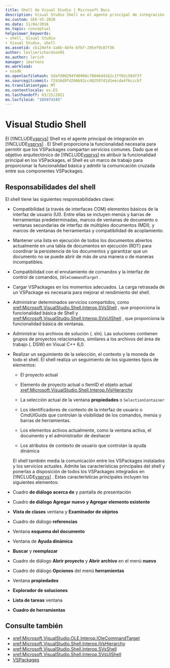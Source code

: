 ```yaml
---
title: Shell de Visual Studio | Microsoft Docs
description: Visual Studio Shell es el agente principal de integración en Visual Studio y proporciona funcionalidad básica y admite la comunicación cruzada entre los VSPackages.
ms.custom: SEO-VS-2020
ms.date: 11/04/2016
ms.topic: conceptual
helpviewer_keywords:
- shell, Visual Studio
- Visual Studio, shell
ms.assetid: cb124ef4-1a6b-4bfe-bfbf-295ef9c07f36
author: leslierichardson95
ms.author: lerich
manager: jmartens
ms.workload:
- vssdk
ms.openlocfilehash: 5dafd90294fd0968c78846d4162c1ff02c584f3f
ms.sourcegitcommit: f2916d8fd296b92cc402597d1d1eecda4f6cccbf
ms.translationtype: MT
ms.contentlocale: es-ES
ms.lasthandoff: 03/25/2021
ms.locfileid: "105074345"
---
```

# <a name="visual-studio-shell"></a>Visual Studio Shell
El [!INCLUDE[vsprvs](../../code-quality/includes/vsprvs_md.md)] Shell es el agente principal de integración en [!INCLUDE[vsprvs](../../code-quality/includes/vsprvs_md.md)] . El Shell proporciona la funcionalidad necesaria para permitir que los VSPackages compartan servicios comunes. Dado que el objetivo arquitectónico de [!INCLUDE[vsprvs](../../code-quality/includes/vsprvs_md.md)] es atribuir la funcionalidad principal en los VSPackages, el Shell es un marco de trabajo para proporcionar la funcionalidad básica y admitir la comunicación cruzada entre sus componentes VSPackages.

## <a name="shell-responsibilities"></a>Responsabilidades del shell
 El shell tiene las siguientes responsabilidades clave:

- Compatibilidad (a través de interfaces COM) elementos básicos de la interfaz de usuario (UI). Entre ellas se incluyen menús y barras de herramientas predeterminadas, marcos de ventanas de documento o ventanas secundarias de interfaz de múltiples documentos (MDI), y marcos de ventanas de herramientas y compatibilidad de acoplamiento.

- Mantener una lista en ejecución de todos los documentos abiertos actualmente en una tabla de documentos en ejecución (RDT) para coordinar la persistencia de los documentos y garantizar que un documento no se puede abrir de más de una manera o de maneras incompatibles.

- Compatibilidad con el enrutamiento de comandos y la interfaz de control de comandos, `IOleCommandTarget` .

- Cargar VSPackages en los momentos adecuados. La carga retrasada de un VSPackage es necesaria para mejorar el rendimiento del shell.

- Administrar determinados servicios compartidos, como <xref:Microsoft.VisualStudio.Shell.Interop.SVsShell> , que proporciona la funcionalidad básica de Shell y <xref:Microsoft.VisualStudio.Shell.Interop.SVsUIShell> , que proporciona la funcionalidad básica de ventanas.

- Administrar los archivos de solución (. sln). Las soluciones contienen grupos de proyectos relacionados, similares a los archivos del área de trabajo (. DSW) en Visual C++ 6,0.

- Realizar un seguimiento de la selección, el contexto y la moneda de todo el shell. El shell realiza un seguimiento de los siguientes tipos de elementos:

  - El proyecto actual

  - Elemento de proyecto actual o ItemID el objeto actual <xref:Microsoft.VisualStudio.Shell.Interop.IVsHierarchy>

  - La selección actual de la ventana **propiedades** o `SelectionContainer`

  - Los identificadores de contexto de la interfaz de usuario o CmdUIGuids que controlan la visibilidad de los comandos, menús y barras de herramientas.

  - Los elementos activos actualmente, como la ventana activa, el documento y el administrador de deshacer

  - Los atributos de contexto de usuario que controlan la ayuda dinámica

  El shell también media la comunicación entre los VSPackages instalados y los servicios actuales. Admite las características principales del shell y ponerlas a disposición de todos los VSPackages integrados en [!INCLUDE[vsprvs](../../code-quality/includes/vsprvs_md.md)] . Estas características principales incluyen los siguientes elementos:

- Cuadro **de diálogo acerca de** y pantalla de presentación

- Cuadro **de diálogo Agregar nuevo y Agregar elemento existente**

- **Vista de clases** ventana y **Examinador de objetos**

- Cuadro de diálogo **referencias**

- Ventana **esquema del documento**

- Ventana de **Ayuda dinámica**

- **Buscar** y **reemplazar**

- Cuadro de diálogo **Abrir proyecto** y **Abrir archivo** en el menú **nuevo**

- Cuadro de diálogo **Opciones** del menú **herramientas**

- Ventana **propiedades**

- **Explorador de soluciones**

- **Lista de tareas** ventana

- **Cuadro de herramientas**

## <a name="see-also"></a>Consulte también
- <xref:Microsoft.VisualStudio.OLE.Interop.IOleCommandTarget>
- <xref:Microsoft.VisualStudio.Shell.Interop.IVsHierarchy>
- <xref:Microsoft.VisualStudio.Shell.Interop.SVsShell>
- <xref:Microsoft.VisualStudio.Shell.Interop.SVsUIShell>
- [VSPackages](../../extensibility/internals/vspackages.md)
